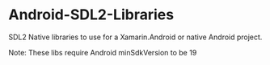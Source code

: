 # Android-SDL2-Libraries
SDL2 Native libraries to use for a Xamarin.Android or native Android project.

Note: These libs require Android minSdkVersion to be 19
